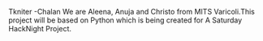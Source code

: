 Tkniter
      -Chalan
 We are Aleena, Anuja and Christo from MITS Varicoli.This project will be based on Python which is being created for A Saturday HackNight Project.
 
